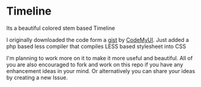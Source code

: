 # Timeline

Its a beautiful colored stem based Timeline

I originally downloaded the code form a [gist](https://gist.github.com/CodeMyUI/7e0c8dded4b11ae85f1b7e8e48e60cff) by [CodeMyUI](https://codemyui.com/responsive-timeline-animated-scroll-click/). 
Just added a php based less compiler that compiles LESS based stylesheet into CSS

I'm planning to work more on it to make it more useful and beautiful. All of you are also encouraged to fork and work on this repo if you have any enhancement ideas in your mind. Or alternatively you can share your ideas by creating a new Issue.
